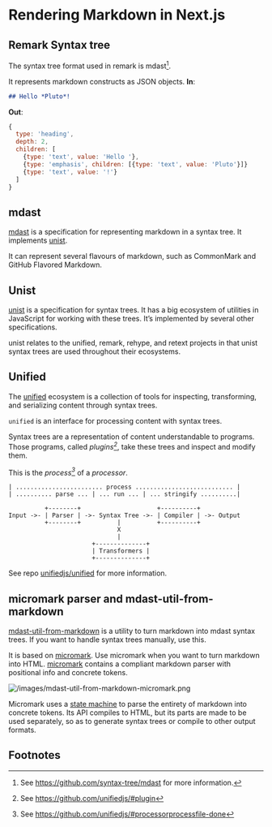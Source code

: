 # Rendering Markdown in Next.js

## Remark Syntax tree

The syntax tree format used in remark is mdast[^mdast].

It represents markdown constructs as JSON objects.
**In**:

```markdown
## Hello *Pluto*!
```

**Out**:

```js
{
  type: 'heading',
  depth: 2,
  children: [
    {type: 'text', value: 'Hello '},
    {type: 'emphasis', children: [{type: 'text', value: 'Pluto'}]}
    {type: 'text', value: '!'}
  ]
}
```
## mdast

[mdast](https://github.com/syntax-tree/mdast) is a specification for representing markdown in a syntax
tree. 
It implements [unist](https://github.com/syntax-tree/unist).

It can represent several flavours of markdown, such as CommonMark
and GitHub Flavored Markdown.

## Unist

[unist](https://github.com/syntax-tree/unist) 
is a specification for syntax trees. It has a big ecosystem of utilities in JavaScript for working with these trees. It’s implemented by several other specifications.

unist relates to the unified, remark, rehype, and retext projects in that unist syntax trees are used throughout their ecosystems.

## Unified

The [unified](https://github.com/unifiedjs/unified) ecosystem is a collection of tools for inspecting, transforming, and serializing content through syntax trees.

`unified` is an interface for processing content with syntax trees.

Syntax trees are a representation of content understandable to programs.
Those programs, called *plugins[^plugin]*, take these trees and inspect and
modify them.

This is the *process[^process]* of a *processor*.

```ascii
| ........................ process ........................... |
| .......... parse ... | ... run ... | ... stringify ..........|

          +--------+                     +----------+
Input ->- | Parser | ->- Syntax Tree ->- | Compiler | ->- Output
          +--------+          |          +----------+
                              X
                              |
                       +--------------+
                       | Transformers |
                       +--------------+
```


See repo [unifiedjs/unified](https://github.com/unifiedjs/unified) for more information.

## micromark parser and mdast-util-from-markdown

[mdast-util-from-markdown](https://github.com/syntax-tree/mdast-util-from-markdown) is a utility to turn markdown into mdast syntax trees. If you want to handle syntax trees manually, use this. 

It is based on [micromark](https://github.com/micromark/micromark). Use micromark when you want to turn markdown into HTML. [micromark](https://github.com/micromark/micromark) contains a compliant markdown parser with positional info and concrete tokens.

![/images/mdast-util-from-markdown-micromark.png](/images/mdast-util-from-markdown-micromark.png)

Micromark uses a [state machine](https://github.com/micromark/common-markup-state-machine) to parse the entirety of markdown into concrete
tokens. Its API compiles to HTML, but its parts are made to be used separately, so as to
generate syntax trees or compile
to other output formats.

## Footnotes

[^mdast]: See <https://github.com/syntax-tree/mdast> for more information.

<!-- Definitions -->

[^logo]: See <https://raw.githubusercontent.com/unifiedjs/unified/93862e5/logo.svg?sanitize=true>

[^build-badge]: See <https://github.com/unifiedjs/unified/workflows/main/badge.svg>

[^build]: See <https://github.com/unifiedjs/unified/actions>

[^coverage-badge]: See <https://img.shields.io/codecov/c/github/unifiedjs/unified.svg>

[^coverage]: See <https://codecov.io/github/unifiedjs/unified>

[^downloads-badge]: See <https://img.shields.io/npm/dm/unified.svg>

[^downloads]: See <https://www.npmjs.com/package/unified>

[^size-badge]: See <https://img.shields.io/bundlephobia/minzip/unified.svg>

[^size]: See <https://bundlephobia.com/result?p=unified>

[^sponsors-badge]: See <https://opencollective.com/unified/sponsors/badge.svg>

[^backers-badge]: See <https://opencollective.com/unified/backers/badge.svg>

[^collective]: See <https://opencollective.com/unified>

[^chat-badge]: See <https://img.shields.io/badge/chat-discussions-success.svg>

[^chat]: See <https://github.com/unifiedjs/unified/discussions>

[^esm]: See <https://gist.github.com/sindresorhus/a39789f98801d908bbc7ff3ecc99d99c>

[^esmsh]: See <https://esm.sh>

[^typescript]: See <https://www.typescriptlang.org>

[^health]: See <https://github.com/unifiedjs/.github>

[^contributing]: See <https://github.com/unifiedjs/.github/blob/main/contributing.md>

[^support]: See <https://github.com/unifiedjs/.github/blob/main/support.md>

[^coc]: See <https://github.com/unifiedjs/.github/blob/main/code-of-conduct.md>

[^security]: See <https://github.com/unifiedjs/.github/blob/main/security.md>

[^license]: license

[^author]: See <https://wooorm.com>

[^npm]: See <https://docs.npmjs.com/cli/install>

[^site]: See <https://unifiedjs.com>

[^twitter]: See <https://twitter.com/unifiedjs>

[^rehype]: See <https://github.com/rehypejs/rehype>

[^remark]: See <https://github.com/remarkjs/remark>

[^retext]: See <https://github.com/retextjs/retext>

[^syntax-tree]: See <https://github.com/syntax-tree>

[^esast]: See <https://github.com/syntax-tree/esast>

[^hast]: See <https://github.com/syntax-tree/hast>

[^mdast]: See <https://github.com/syntax-tree/mdast>

[^nlcst]: See <https://github.com/syntax-tree/nlcst>

[^xast]: See <https://github.com/syntax-tree/xast>

[^unist]: See <https://github.com/syntax-tree/unist>

[^unified-engine]: See <https://github.com/unifiedjs/unified-engine>

[^unified-args]: See <https://github.com/unifiedjs/unified-args>

[^unified-engine-gulp]: See <https://github.com/unifiedjs/unified-engine-gulp>

[^unified-language-server]: See <https://github.com/unifiedjs/unified-language-server>

[^unified-stream]: See <https://github.com/unifiedjs/unified-stream>

[^remark-rehype]: See <https://github.com/remarkjs/remark-rehype>

[^remark-retext]: See <https://github.com/remarkjs/remark-retext>

[^rehype-retext]: See <https://github.com/rehypejs/rehype-retext>

[^rehype-remark]: See <https://github.com/rehypejs/rehype-remark>

[^node]: See <https://github.com/syntax-tree/unist#node>

[^vfile]: See <https://github.com/vfile/vfile>

[^vfile-value]: See <https://github.com/vfile/vfile#vfilevalue>

[^vfile-utilities]: See <https://github.com/vfile/vfile#list-of-utilities>

[^overview]: See <https://github.com/unifiedjs/#overview>

[^file]: See <https://github.com/unifiedjs/#file>

[^api]: See <https://github.com/unifiedjs/#api>

[^process]: See <https://github.com/unifiedjs/#processorprocessfile-done>

[^process-sync]: #processorprocesssyncfile

[^parse]: See <https://github.com/unifiedjs/unified#processorparsefile>

[^parser]: See <https://github.com/unifiedjs/unified#processorparser>

[^stringify]: #processorstringifytree-file

[^run]: See <https://github.com/unifiedjs/#processorruntree-file-done>

[^run-sync]: See <https://github.com/unifiedjs/#processorrunsynctree-file>

[^compiler]: See <https://github.com/unifiedjs/#processorcompiler>

[^data]: See <https://github.com/unifiedjs/#processordatakey-value>

[^attacher]: See <https://github.com/unifiedjs/#function-attacheroptions>

[^transformer]: See <https://github.com/unifiedjs/#function-transformertree-file-next>

[^next]: See <https://github.com/unifiedjs/#function-nexterr-tree-file>

[^freeze]: See <https://github.com/unifiedjs/#processorfreeze>

[^plugin]: See <https://github.com/unifiedjs/#plugin>

[^run-done]: See <https://github.com/unifiedjs/#function-doneerr-tree-file>

[^process-done]: #function-doneerr-file

[^contribute]: #contribute

[^sponsor]: See <https://github.com/unifiedjs/#sponsor>

[^rehype-react]: See <https://github.com/rehypejs/rehype-react>

[^trough]: See <https://github.com/wooorm/trough#function-fninput-next>

[^promise]: See <https://developer.mozilla.org/docs/Web/JavaScript/Reference/Global_Objects/Promise>

[^remark-plugins]: See <https://github.com/remarkjs/remark/blob/main/doc/plugins.md#list-of-plugins>

[^rehype-plugins]: See <https://github.com/rehypejs/rehype/blob/main/doc/plugins.md#list-of-plugins>

[^retext-plugins]: See <https://github.com/retextjs/retext/blob/main/doc/plugins.md#list-of-plugins>

[^awesome-remark]: See <https://github.com/remarkjs/awesome-remark>

[^awesome-rehype]: See <https://github.com/rehypejs/awesome-rehype>

[^awesome-retext]: See <https://github.com/retextjs/awesome-retext>

[^topic-remark-plugin]: See <https://github.com/topics/remark-plugin>

[^topic-rehype-plugin]: See <https://github.com/topics/rehype-plugin>

[^topic-retext-plugin]: See <https://github.com/topics/retext-plugin>

[^types-hast]: See <https://github.com/DefinitelyTyped/DefinitelyTyped/tree/master/types/hast>

[^types-mdast]: See <https://github.com/DefinitelyTyped/DefinitelyTyped/tree/master/types/mdast>

[^types-nlcst]: See <https://github.com/DefinitelyTyped/DefinitelyTyped/tree/master/types/nlcst>

[^preliminary]: See <https://github.com/retextjs/retext/commit/8fcb1f#diff-168726dbe96b3ce427e7fedce31bb0bc>

[^externalised]: See <https://github.com/remarkjs/remark/commit/9892ec#diff-168726dbe96b3ce427e7fedce31bb0bc>

[^published]: See <https://github.com/unifiedjs/unified/commit/2ba1cf>

[^ware]: See <https://github.com/segmentio/ware>
